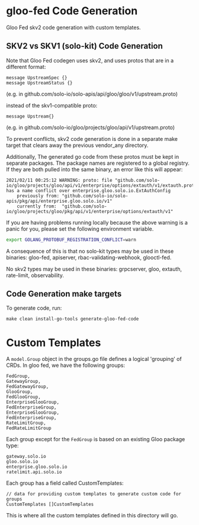 # gloo-fed Code Generation
Gloo Fed skv2 code generation with custom templates.

## SKV2 vs SKV1 (solo-kit) Code Generation
Note that Gloo Fed codegen uses skv2, and uses protos that are in a different format:

```
message UpstreamSpec {}
message UpstreamStatus {}
```
(e.g. in github.com/solo-io/solo-apis/api/gloo/gloo/v1/upstream.proto)

instead of the skv1-compatible proto:
```
message Upstream{}
```
(e.g. in github.com/solo-io/gloo/projects/gloo/api/v1/upstream.proto)

To prevent conflicts, skv2 code generation is done in a separate make target
that clears away the previous vendor_any directory.

Additionally, The generated go code from these protos must be kept in separate packages.
The package names are registered to a global registry. If they are both pulled into the same binary,
an error like this will appear:
```
2021/02/11 00:25:12 WARNING: proto: file "github.com/solo-io/gloo/projects/gloo/api/v1/enterprise/options/extauth/v1/extauth.proto" has a name conflict over enterprise.gloo.solo.io.ExtAuthConfig
	previously from: "github.com/solo-io/solo-apis/pkg/api/enterprise.gloo.solo.io/v1"
	currently from:  "github.com/solo-io/gloo/projects/gloo/pkg/api/v1/enterprise/options/extauth/v1"
```
If you are having problems running locally because the above warning is a panic for you, please set the following environment variable.
```bash
export GOLANG_PROTOBUF_REGISTRATION_CONFLICT=warn
```

A consequence of this is that no solo-kit types may be used in these binaries:
gloo-fed, apiserver, rbac-validating-webhook, glooctl-fed.

No skv2 types may be used in these binaries:
grpcserver, gloo, extauth, rate-limit, observability.

## Code Generation make targets

To generate code, run:
```
make clean install-go-tools generate-gloo-fed-code
```

# Custom Templates
A `model.Group` object in the groups.go file defines a logical
'grouping' of CRDs. In gloo fed, we have the following groups:

    FedGroup,
    GatewayGroup,
    FedGatewayGroup,
    GlooGroup,
    FedGlooGroup,
    EnterpriseGlooGroup,
    FedEnterpriseGroup,
    EnterpriseGlooGroup,
    FedEnterpriseGroup,
    RateLimitGroup,
    FedRateLimitGroup

Each group except for the `FedGroup` is based on an existing Gloo package type:

    gateway.solo.io
    gloo.solo.io
    enterprise.gloo.solo.io
    ratelimit.api.solo.io

Each group has a field called CustomTemplates:

    // data for providing custom templates to generate custom code for groups
	CustomTemplates []CustomTemplates
	
This is where all the custom templates defined in this
directory will go.
